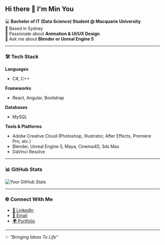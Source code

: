 ## Hi there 👋 I'm Min You  

💻 **Bachelor of IT (Data Science) Student @ Macquarie University**  
📍 Based in Sydney  
🎨 Passionate about **Animation & UI/UX Design**  
💬 Ask me about **Blender or Unreal Engine 5**  

---

### 🛠️ Tech Stack  

**Languages**  
- C#, C++  

**Frameworks**  
- React, Angular, Bootstrap  

**Databases**  
- MySQL  

**Tools & Platforms**  
- Adobe Creative Cloud (Photoshop, Illustrator, After Effects, Premiere Pro, etc.)  
- Blender, Unreal Engine 5, Maya, Cinema4D, 3ds Max  
- DaVinci Resolve  

---

### 📊 GitHub Stats
![Your GitHub Stats](https://github-readme-stats.vercel.app/api?username=MinSYou&show_icons=true&theme=tokyonight)  

---

### 🌐 Connect With Me
- [💼 LinkedIn](https://www.linkedin.com/in/youm05/)  
- [📧 Email](mailto:min.you@students@mq.edu.au)  
- [🌍 Portfolio](https://minyou.my.canva.site/)  

---

✨ *“Bringing Ideas To Life”*
